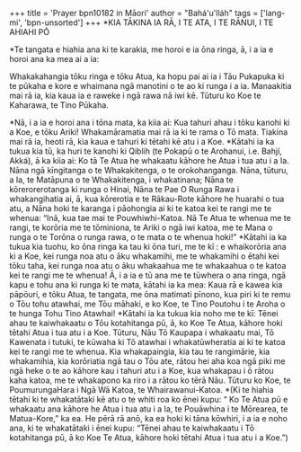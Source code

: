 +++
title = 'Prayer bpn10182 in Māori'
author = "Bahá'u'lláh"
tags = ['lang-mi', 'bpn-unsorted']
+++
*KIA TĀKINA IA RĀ, I TE ATA, I TE RĀNUI, I TE  AHIAHI PŌ

*Te tangata e hiahia ana ki te karakia, me horoi e ia ōna ringa, ā, i a ia e horoi ana ka mea ai a ia:


Whakakahangia tōku ringa e tōku Atua, ka hopu pai ai ia i Tāu Pukapuka ki te pūkaha e kore e whaimana ngā manotini o te ao ki runga i a ia. Manaakitia mai rā ia, kia kaua ia e raweke i ngā rawa nā iwi kē. Tūturu ko Koe te Kaharawa, te Tino Pūkaha.


*Nā, i a ia e horoi ana i tōna mata, ka kiia ai:
Kua tahuri ahau i tōku kanohi ki a Koe, e tōku Ariki! Whakamāramatia mai rā ia ki te rama o Tō mata. Tiakina mai rā ia, heoti rā, kia kaua e tahuri ki tētahi kē atu i a Koe.
*Kātahi ia ka tukua kia tū, ka huri te kanohi ki Qiblih (te Pokapū o te Arohanui, i.e. Bahjí, Akká), ā ka kiia ai:
Ko tā Te Atua he whakaatu kāhore he Atua i tua atu i a Ia. Nāna ngā kīngitanga o te Whakakitenga, o te orokohanganga. Nāna, tūturu, a Ia, te Matāpuna o te Whakakitenga, i whakatinana; Nāna te kōrerorerotanga ki runga o Hinai, Nāna te Pae O Runga Rawa i whakangihatia ai, ā, kua kōrerotia e te Rākau-Rote kāhore he huarahi o tua atu, a Nāna hoki te karanga i pāohongia ai ki te katoa kei te rangi me te whenua: “Inā, kua tae mai te Pouwhiwhi-Katoa. Nā Te Atua te whenua me te rangi, te korōria me te tōminiona, te Ariki o ngā iwi katoa, me te Mana o runga o te Torōna o runga rawa, o te mata o te whenua hoki!”
*Kātahi ia ka tukua kia tuohu, ko ōna ringa ka tau ki ōna turi, me te kī : 
e whaikorōria ana ki a Koe, kei runga noa atu o āku whakamihi, me te whakamihi o ētahi kei tōku taha, kei runga noa atu o āku whakaahua me te whakaahua o te katoa kei te rangi me te whenua!
Ā, i a ia e tū ana me te tūwhera o ana ringa, ngā kapu e tohu ana ki runga ki te mata, kātahi ia ka mea:
Kaua rā e kawea kia pāpōuri, e tōku Atua, te tangata, me ōna matimati pīnono, kua piri ki te remu o Tōu tohu atawhai, me Tōu māhaki, e ko Koe, te Tino Poutohu i te Aroha o te hunga Tohu Tino Atawhai!
*Kātahi ia ka tukua kia noho me te kī:
Tēnei ahau te kaiwhakaatu o Tōu kotahitanga pū, ā, ko Koe Te Atua, kāhore hoki tētahi Atua i tua atu i a Koe. Tūturu, Nāu Tō Kaupapa i whakaatu mai, Tō Kawenata i tutuki, te kūwaha ki Tō atawhai i whakatūwheratia ai ki te katoa kei te rangi me te whenua. Kia whakapaingia, kia tau te rangimārie, kia whakamihia, kia korōriatia ngā tau o Tōu ate, rātou hei aha koa ngā piki me ngā heke o te ao kāhore kau i tahuri atu i a Koe, kua whakapau i ō rātou kaha katoa, me te whakapono ka riro i a rātou ko tērā Nāu. Tūturu ko Koe, te PoumurungaHara i Ngā Wā Katoa, te Whairawanui-Katoa.
*(Ki te hiahia tētahi ki te whakatātaki kē atu o te whiti roa ko ēnei kupu: “ Ko Te Atua pū e whakaatu ana kāhore he Atua i tua atu i a Ia, te Pouāwhina i te Mōrearea, te Matua-Kore,” ka ea. He pērā rā anō, ka ea hoki ki tāna kōwhiri, i a ia e noho ana, ki te whakatātaki i ēnei kupu: “Tēnei ahau te kaiwhakaatu i Tō kotahitanga pū, ā ko Koe Te Atua, kāhore hoki tētahi Atua i tua atu i a Koe.”)
